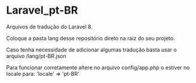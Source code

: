 # Laravel_pt-BR
Arquivos de tradução do Laravel 8.

Coloque a pasta lang desse repositório direto na raiz do seu projeto.

Caso tenha necessidade de adicionar algumas tradução basta usar o arquivo /lang/pt-BR.json

Para funcionar corretamente altere no arquivo config/app.php o estiver no locale para: 'locale' => 'pt-BR'
